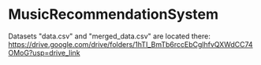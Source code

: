 # MusicRecommendationSystem
Datasets "data.csv" and "merged_data.csv" are located there: https://drive.google.com/drive/folders/1hTI_BmTb6rccEbCglhfvQXWdCC74OMoG?usp=drive_link
